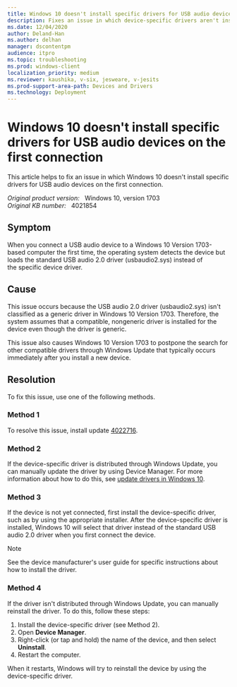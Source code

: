 ```yaml
---
title: Windows 10 doesn't install specific drivers for USB audio devices on the first connection
description: Fixes an issue in which device-specific drivers aren't installed for USB audio devices the first time that you connect the device on Windows 10 Version 1703.
ms.date: 12/04/2020
author: Deland-Han
ms.author: delhan 
manager: dscontentpm
audience: itpro
ms.topic: troubleshooting
ms.prod: windows-client
localization_priority: medium
ms.reviewer: kaushika, v-six, jesweare, v-jesits
ms.prod-support-area-path: Devices and Drivers
ms.technology: Deployment
---
```

# Windows 10 doesn't install specific drivers for USB audio devices on the first connection

This article helps to fix an issue in which Windows 10 doesn't install specific drivers for USB audio devices on the first connection.

_Original product version:_ &nbsp; Windows 10, version 1703  
_Original KB number:_ &nbsp; 4021854

## Symptom

When you connect a USB audio device to a Windows 10 Version 1703-based computer the first time, the operating system detects the device but loads the standard USB audio 2.0 driver (usbaudio2.sys) instead of the specific device driver.

## Cause

This issue occurs because the USB audio 2.0 driver (usbaudio2.sys) isn't classified as a generic driver in Windows 10 Version 1703. Therefore, the system assumes that a compatible, nongeneric driver is installed for the device even though the driver is generic.

This issue also causes Windows 10 Version 1703 to postpone the search for other compatible drivers through Windows Update that typically occurs immediately after you install a new device.

## Resolution

To fix this issue, use one of the following methods.

### Method 1

To resolve this issue, install update [4022716](https://support.microsoft.com/help/4022716/windows-10-update-kb4022716).

### Method 2

If the device-specific driver is distributed through Windows Update, you can manually update the driver by using Device Manager. For more information about how to do this, see [update drivers in Windows 10](https://support.microsoft.com/instantanswers/ad5a063e-5f57-c715-2566-b983195752c1/update-drivers-in-windows-10).

### Method 3

If the device is not yet connected, first install the device-specific driver, such as by using the appropriate installer. After the device-specific driver is installed, Windows 10 will select that driver instead of the standard USB audio 2.0 driver when you first connect the device.

> [!Note]
> See the device manufacturer's user guide for specific instructions about how to install the driver.

### Method 4

If the driver isn't distributed through Windows Update, you can manually reinstall the driver. To do this, follow these steps:

1. Install the device-specific driver (see Method 2).
2. Open **Device Manager**.
3. Right-click (or tap and hold) the name of the device, and then select **Uninstall**.
4. Restart the computer.

When it restarts, Windows will try to reinstall the device by using the device-specific driver.
